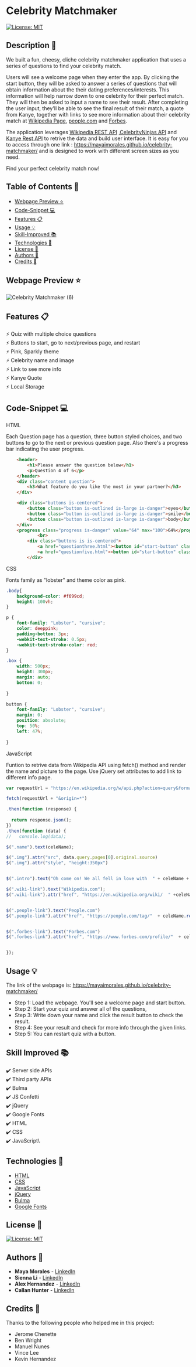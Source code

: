 # Celebrity Matchmaker
[![License: MIT](https://img.shields.io/badge/License-MIT-yellow.svg)](https://github.com/siennameow/celebrity-matchmaker/blob/main/LICENSE)

## Description 📝 

We built a fun, cheesy, cliche celebrity matchmaker application that uses a series of questions to find your celebrity match.

Users will see a welcome page when they enter the app. By clicking the start button, they will be asked to answer a series of questions that will obtain information about the their dating preferences/interests. This information will help narrow down to one celebrity for their perfect match. They will then be asked to input a name to see their result. After completing the user input, they'll be able to see the final result of their match, a quote from Kanye, together with links to see more information about their celebrity match at [Wikipedia Page](https://en.wikipedia.org/wiki/Main_Page), [people.com](https://people.com/) and [Forbes](https://www.forbes.com/?sh=11854e802254). 

The application leverages [Wikipedia REST API](https://wikimedia.org/api/rest_v1/) ,[CelebrityNinjas API](https://celebrityninjas.com/api) and [Kanye Rest API](https://kanye.rest/) to retrive the data and build user interface. It is easy for you to access through one link : https://mayaimorales.github.io/celebrity-matchmaker/ and is designed to work with different screen sizes as you need.

Find your perfect celebrity match now!


## Table of Contents 📖

* [Webpage Preview ⭐](#webpage-preview-)
* [Code-Snippet 💻](#code-snippet-)
* [Features 📋](#features-)
* [Usage 💡](#usage-)
* [Skill-Improved 📚](#skill-improved-)
* [Technologies 🔧](#technologies-)
* [License 📜](#license-)
* [Authors 👩](#authors-)
* [Credits 🙌](#credits-)

## Webpage Preview ⭐
 
 
![Celebrity Matchmaker (6)](https://user-images.githubusercontent.com/101283174/163512126-d8f0d253-8d8f-4f7d-9a83-010d1c50411c.gif)




## Features 📋

⚡️ Quiz with multiple choice questions\
⚡️ Buttons to start, go to next/previous page, and restart\
⚡️ Pink, Sparkly theme \
⚡️ Celebrity name and image\
⚡️ Link to see more info\
⚡️ Kanye Quote\
⚡️ Local Storage

## Code-Snippet 💻

HTML

Each Question page has a question, three button styled choices, and two buttons to go to the next or previous question page. Also there's a progress bar indicating the user progress.
```HTML
    <header>
        <h1>Please answer the question below</h1>
        <p>Question 4 of 6</p>
    </header>
    <div class="content question">
        <h3>What feature do you like the most in your partner?</h3>
    </div>

    <div class="buttons is-centered">
        <button class="button is-outlined is-large is-danger">eyes</button>
        <button class="button is-outlined is-large is-danger">smile</button>
        <button class="button is-outlined is-large is-danger">body</button>
    </div>
    <progress class="progress is-danger" value="64" max="100">64%</progress>
            <br>
        <div class="buttons is is-centered">
            <a href="questionthree.html"><button id="start-button" class="button is-danger is-outlined">Previous Question</button></a>
            <a href="questionfive.html"><button id="start-button" class="button is-danger is-outlined">Next Question</button></a>
        </div>
```

CSS

Fonts family as "lobster" and theme color as pink.
```CSS
.body{
    background-color: #f699cd;
    height: 100vh;
}

p {
    font-family: "Lobster", "cursive";
    color: deeppink;
    padding-bottom: 3px;
    -webkit-text-stroke: 0.5px;
    -webkit-text-stroke-color: red;
}

.box {
    width: 500px;
    height: 300px;
    margin: auto;
    bottom: 0;
    
}

button {
    font-family: "Lobster", "cursive";
    margin: 0;
    position: absolute;
    top: 50%;
    left: 47%;
    
}
```

JavaScript

Funtion to retrive data from Wikipedia API using fetch() method and render the name and picture to the page. 
Use jQuery set attributes to add link to different info page.

```JavaScript
var requestUrl = "https://en.wikipedia.org/w/api.php?action=query&format=json&formatversion=2&prop=pageimages|pageterms&piprop=original&titles=" + celeName.replace(" ", "%20")

fetch(requestUrl + "&origin=*")

.then(function (response) {
 
  return response.json();
})
.then(function (data) {
//   console.log(data);

$(".name").text(celeName);

$(".img").attr("src", data.query.pages[0].original.source)
$(".img").attr("style", "height:350px")


$(".intro").text("Oh come on! We all fell in love with  " + celeName + "  right? ");

$(".wiki-link").text("Wikipedia.com");
$(".wiki-link").attr("href", "https://en.wikipedia.org/wiki/  " +celeName.replace(" ", "_"))


$(".people-link").text("People.com")
$(".people-link").attr("href", "https://people.com/tag/"  + celeName.replace(" ", "-") + "/")


$(".forbes-link").text("Forbes.com")
$(".forbes-link").attr("href", "https://www.forbes.com/profile/"  + celeName.toLowerCase().replace(" ", "-")+ "/")


});
```


## Usage 💡

The link of the webpage is: https://mayaimorales.github.io/celebrity-matchmaker/

- Step 1: Load the webpage. You'll see a welcome page and start button.
- Step 2: Start your quiz and answer all of the questions,
- Step 3: Write down your name and click the result button to check the result.
- Step 4: See your result and check for more info through the given links.
- Step 5: You can restart quiz with a button.


## Skill Improved 📚
✔️ Server side APIs\
✔️ Third party APIs\
✔️ Bulma\
✔️ JS Confetti\
✔️ jQuery\
✔️ Google Fonts\
✔️ HTML\
✔️ CSS\
✔️ JavaScript\


## Technologies 🔧

* [HTML](https://developer.mozilla.org/en-US/docs/Web/HTML)
* [CSS](https://developer.mozilla.org/en-US/docs/Web/CSS)
* [JavaScript](https://developer.mozilla.org/en-US/docs/Web/JavaScript)
* [jQuery](https://jquery.com/)
* [Bulma](https://bulma.io/)
* [Google Fonts](https://fonts.google.com//)

## License 📜
[![License: MIT](https://img.shields.io/badge/License-MIT-yellow.svg)](https://github.com/siennameow/celebrity-matchmaker/blob/main/LICENSE)

## Authors 👩

* **Maya Morales** - [LinkedIn](https://www.linkedin.com/in/maya-morales-1191351bb/)
* **Sienna Li** - [LinkedIn](https://www.linkedin.com/in/hexuanli/)
* **Alex Hernandez** - [LinkedIn](https://www.linkedin.com/in/alex-hernandez-438743233)
* **Callan Hunter** - [LinkedIn](https://www.linkedin.com/in/callan-hunter-195816196/)

## Credits 🙌

Thanks to the following people who helped me in this project:
- Jerome Chenette
- Ben Wright
- Manuel Nunes
- Vince Lee
- Kevin Hernandez
